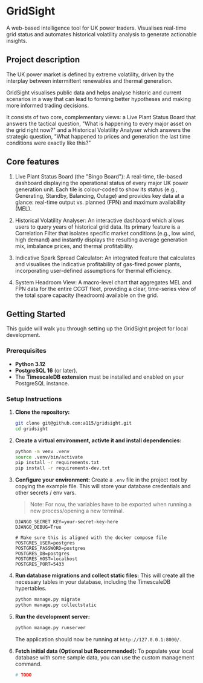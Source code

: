 # GridSight
A web-based intelligence tool for UK power traders. Visualises real-time grid status and automates historical volatility analysis to generate actionable insights.

## Project description

The UK power market is defined by extreme volatility, driven by the interplay between intermittent renewables and thermal generation. 

GridSight visualises public data and helps analyse historic and current scenarios in a way that can lead to forming better hypotheses and making more informed trading decisions.

It consists of two core, complementary views: a Live Plant Status Board that answers the tactical question, "What is happening to every major asset on the grid right now?" and a Historical Volatility Analyser which answers the strategic question, "What happened to prices and generation the last time conditions were exactly like this?"

## Core features

  1. Live Plant Status Board (the "Bingo Board"): A real-time, tile-based dashboard displaying the operational status of every major UK power generation unit. Each tile is colour-coded to show its status (e.g., Generating, Standby, Balancing, Outage) and provides key data at a glance: real-time output vs. planned (FPN) and maximum availability (MEL).

  2. Historical Volatility Analyser: An interactive dashboard which allows users to query years of historical grid data. Its primary feature is a Correlation Filter that isolates specific market conditions (e.g., low wind, high demand) and instantly displays the resulting average generation mix, imbalance prices, and thermal profitability.

  3. Indicative Spark Spread Calculator: An integrated feature that calculates and visualises the indicative profitability of gas-fired power plants, incorporating user-defined assumptions for thermal efficiency.

  4. System Headroom View: A macro-level chart that aggregates MEL and FPN data for the entire CCGT fleet, providing a clear, time-series view of the total spare capacity (headroom) available on the grid.


## Getting Started

This guide will walk you through setting up the GridSight project for local development.

### Prerequisites

* **Python 3.12**
* **PostgreSQL 16** (or later).
* The **TimescaleDB extension** must be installed and enabled on your PostgreSQL instance.

### Setup Instructions

1.  **Clone the repository:**
    ```bash
    git clone git@github.com:a115/gridsight.git
    cd gridsight
    ```

2.  **Create a virtual environment, activte it and install dependencies:**
    ```bash
    python -m venv .venv
    source .venv/bin/activate
    pip install -r requirements.txt
    pip install -r requirements-dev.txt
    ```

3.  **Configure your environment:**
    Create a `.env` file in the project root by copying the example file. This will store your database credentials and other secrets / env vars.

    > Note: For now, the variables have to be exported when running a new process/opening a new terminal.

    ```
    DJANGO_SECRET_KEY=your-secret-key-here
    DJANGO_DEBUG=True

    # Make sure this is aligned with the docker compose file
    POSTGRES_USER=postgres
    POSTGRES_PASSWORD=postgres
    POSTGRES_DB=postgres
    POSTGRES_HOST=localhost
    POSTGRES_PORT=5433
    ```

5.  **Run database migrations and collect static files:**
    This will create all the necessary tables in your database, including the TimescaleDB hypertables.
    ```bash
    python manage.py migrate
    python manage.py collectstatic
    ```

6.  **Run the development server:**
    ```bash
    python manage.py runserver
    ```
    The application should now be running at `http://127.0.0.1:8000/`.

7.  **Fetch initial data (Optional but Recommended):**
    To populate your local database with some sample data, you can use the custom management command.
    ```bash
    # TODO
    ```

